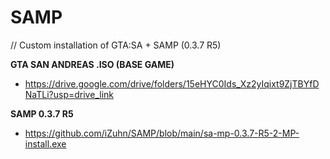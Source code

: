 # SAMP
// Custom installation of GTA:SA + SAMP (0.3.7 R5)


**GTA SAN ANDREAS .ISO (BASE GAME)**
- https://drive.google.com/drive/folders/15eHYC0Ids_Xz2yIqixt9ZjTBYfDNaTLi?usp=drive_link

**SAMP 0.3.7 R5**
- https://github.com/iZuhn/SAMP/blob/main/sa-mp-0.3.7-R5-2-MP-install.exe
